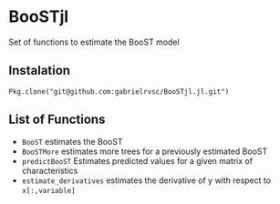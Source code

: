 # BooSTjl

Set of functions to estimate the BooST model 

## Instalation

```
Pkg.clone("git@github.com:gabrielrvsc/BooSTjl.jl.git")
```

## List of Functions

- `BooST` estimates the BooST
- `BooSTMore` estimates more trees for a previously estimated BooST
- `predictBooST` Estimates predicted values for a given matrix of characteristics
- `estimate_derivatives` estimates the derivative of y with respect to `x[:,variable]`